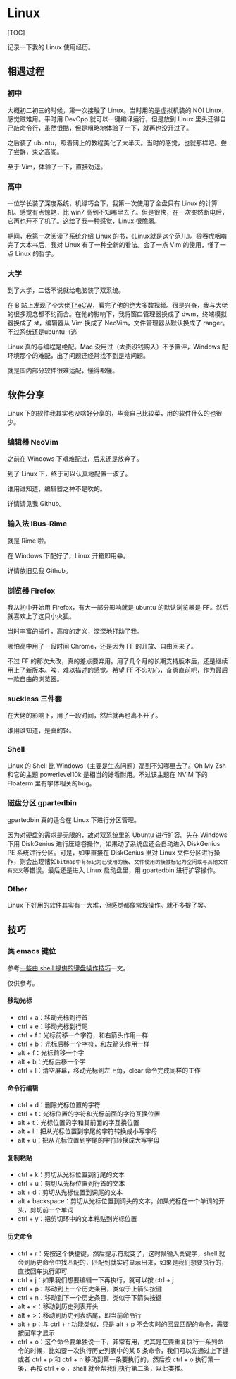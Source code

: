 # Linux

[TOC]

记录一下我的 Linux 使用经历。

## 相遇过程

### 初中

大概初二初三的时候，第一次接触了 Linux。当时用的是虚拟机装的 NOI Linux，感觉贼难用。平时用 DevCpp 就可以一键编译运行，但是放到 Linux 里头还得自己敲命令行，虽然很酷，但是粗略地体验了一下，就再也没开过了。

之后装了 ubuntu，照着网上的教程美化了大半天。当时的感觉，也就那样吧。尝了尝鲜，束之高阁。

至于 Vim，体验了一下，直接劝退。

### 高中

一位学长装了深度系统，机缘巧合下，我第一次使用了全盘只有 Linux 的计算机。感觉有点惊艳，比 win7 高到不知哪里去了。但是很快，在一次突然断电后，它再也开不了机了。这给了我一种感觉，Linux 很脆弱。

期间，我第一次阅读了系统介绍 Linux 的书，《Linux就是这个范儿》。狼吞虎咽啃完了大本书后，我对 Linux 有了一种全新的看法。会了一点 Vim 的使用，懂了一点 Linux 的哲学。

### 大学

到了大学，二话不说就给电脑装了双系统。

在 B 站上发现了个大佬[TheCW](https://space.bilibili.com/13081489)，看完了他的绝大多数视频。很是兴奋，我与大佬的很多观念都不约而合。在他的影响下，我将窗口管理器换成了 dwm，终端模拟器换成了 st，编辑器从 Vim 换成了 NeoVim，文件管理器从默认换成了 ranger。~~不过系统还是ubuntu（逃~~

Linux 真的与编程是绝配。Mac 没用过（~~太贵没钱购入~~）不予置评，Windows 配环境那个的难配，出了问题还经常找不到是啥问题。

就是国内部分软件很难适配，懂得都懂。

## 软件分享

Linux 下的软件我其实也没啥好分享的，毕竟自己比较菜，用的软件什么的也很少。

### 编辑器 NeoVim

之前在 Windows 下艰难配过，后来还是放弃了。

到了 Linux 下，终于可以认真地配置一波了。

谁用谁知道，编辑器之神不是吹的。

详情请见我 Github。

### 输入法 IBus-Rime

就是 Rime 啦。

在 Windows 下配好了，Linux 开箱即用😁。

详情依旧见我 Github。

### 浏览器 Firefox

我从初中开始用 Firefox，有大一部分影响就是 ubuntu 的默认浏览器是 FF。然后就喜欢上了这只小火狐。

当时丰富的插件，高度的定义，深深地打动了我。

哪怕高中用了一段时间 Chrome，还是因为 FF 的开放、自由回来了。

不过 FF 的那次大改，真的差点要弃用。用了几个月的长期支持版本后，还是继续用上了新版本。唉，难以描述的感觉。希望 FF 不忘初心，奋勇直前吧，作为最后一款自由的浏览器。

### suckless 三件套

在大佬的影响下，用了一段时间，然后就再也离不开了。

谁用谁知道，是真的轻。

### Shell

Linux 的 Shell 比 Windows（主要是生态问题）高到不知哪里去了。Oh My Zsh 和它的主题 powerlevel10k 是相当的好看耐用。不过该主题在 NVIM 下的 Floaterm 里有字体相关的bug。

### 磁盘分区 gpartedbin

gpartedbin 真的适合在 Linux 下进行分区管理。

因为对硬盘的需求是无限的，故对双系统里的 Ubuntu 进行扩容。先在 Windows 下用 DiskGenius 进行压缩卷操作，如果动了系统盘还会自动进入 DiskGenius PE 系统进行分区。可是，如果直接在 DiskGenius 里对 Linux 文件分区进行操作，则会出现诸如`bitmap中有标记为已使用的簇`、`文件使用的簇被标记为空闲或与其他文件有交叉`等错误。最后还是进入 Linux 启动盘里，用 gpartedbin 进行扩容操作。

### Other

Linux 下好用的软件其实有一大堆，但感觉都像常规操作。就不多提了罢。

## 技巧

### 类 emacs 键位

参考[一些由 shell 提供的键盘操作技巧](https://zhuanlan.zhihu.com/p/61032125)一文。

仅供参考。

#### 移动光标

* ctrl + a：移动光标到行首
* ctrl + e：移动光标到行尾
* ctrl + f：光标前移一个字符，和右箭头作用一样
* ctrl + b：光标后移一个字符，和左箭头作用一样
* alt + f：光标前移一个字
* alt + b：光标后移一个字
* ctrl + l：清空屏幕，移动光标到左上角，clear 命令完成同样的工作

#### 命令行编辑

* ctrl + d：删除光标位置的字符
* ctrl + t：光标位置的字符和光标前面的字符互换位置
* alt + t：光标位置的字和其前面的字互换位置
* alt + l：把从光标位置到字尾的字符转换成小写字母
* alt + u：把从光标位置到字尾的字符转换成大写字母

#### 复制粘贴

* ctrl + k：剪切从光标位置到行尾的文本
* ctrl + u：剪切从光标位置到行首的文本
* alt + d：剪切从光标位置到词尾的文本
* alt + backspace：剪切从光标位置到词头的文本，如果光标在一个单词的开头，剪切前一个单词
* ctrl + y：把剪切环中的文本粘贴到光标位置

#### 历史命令

* ctrl + r：先按这个快捷键，然后提示符就变了，这时候输入关键字，shell 就会到历史命令中找匹配的，匹配到就实时显示出来，如果是我们想要执行的，直接回车执行即可
* ctrl + j：如果我们想要编辑一下再执行，就可以按 ctrl + j
* ctrl + p：移动到上一个历史条目，类似于上箭头按键
* ctrl + n：移动到下一个历史条目，类似于下箭头按键
* alt + <：移动到历史列表开头
* alt + >：移动到历史列表结尾，即当前命令行
* alt + p：与 ctrl + r 功能类似，只是 alt + p 不会实时的回显匹配的命令，需要按回车才显示
* ctrl + o：这个命令要单独说一下，非常有用，尤其是在要重复执行一系列命令的时候，比如要一次执行历史列表中的某 5 条命令，我们可以先通过上下键或者 ctrl + p 和 ctrl + n 移动到第一条要执行的，然后按 ctrl + o 执行第一条，再按 ctrl + o ，shell 就会帮我们执行第二条，以此类推。
